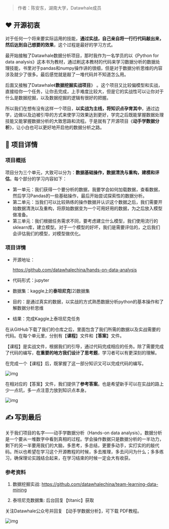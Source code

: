 > 作者：陈安东，湖南大学，Datawhale成员

## ❤️ 开源初衷

对于任何一个将来要实际运用的技能，**通过实战，自己亲自将一行行代码敲出来，然后达到自己想要的效果**，这个过程是最好的学习方式。

最开始接触了Datawhale数据分析项目，那时我作为一名学员的以《Python for data analysis》这本书为教材，通过刷这本教材的代码来学习数据分析的数据处理技能，书里对于pandas和numpy操作讲的很细，但是对于数据分析思维的内容涉及就少了很多。最后感觉就是敲了一堆代码并不知道怎么用。

后面又接触了Datawhale《**数据挖掘实战项目**》 。这个项目又比较偏模型和实战，直接给你一个任务，让你去完成，上手难度比较大，但是它的实战性可以让你对于什么是数据挖掘，以及数据挖掘的逻辑有很好的把握。

所以我们在想有没有这样一个项目，**以实战为主线，将知识点孕育其中**，通过边学，边做以及边被引导的方式来使学习效果达到更好，学完之后既能掌握数据处理技能又能掌握数据分析的大致思路和流程。于是就有了开源项目《**动手学数据分析**》，让小白也可以更好地开启他的数据分析之路。

## 📖 项目详情

### 项目概括

项目分为三个单元，大致可以分为：**数据基础操作，数据清洗与重构，建模和评估**。每个部分的学习内容如下：

- 第一单元：我们获得一个要分析的数据，我要学会如何加载数据，查看数据，然后学习Pandas的一些基础操作，最后开始尝试探索性的数据分析。
- 第二单元：当我们可以比较熟练的操作数据并认识这个数据之后，我们需要开始数据清洗以及重构，将原始数据变为一个可用好用的数据，为之后放入模型做准备。
- 第三单元：我们根据任务需求不同，要考虑建立什么模型，我们使用流行的sklearn库，建立模型。对于一个模型的好坏，我们是需要评估的，之后我们会评估我们的模型，对模型做优化。

### 项目详情

- 开源地址：

    https://github.com/datawhalechina/hands-on-data-analysis

- 代码形式：jupyter

- 数据集：kaggle上的**泰坦尼克**[2]数据集

- 目的：是通过真实的数据，以实战的方式熟悉数据分析python的基本操作和了解数据分析思维

- 结果：完成Kaggle上泰坦尼克任务

在从GitHub下载了我们的仓库之后，里面包含了我们所需的数据以及实战需要的代码。在每个单元里，分别有【**课程**】文件和【**答案**】文件。

【课程】是实战文件，根据我们的引导，通过代码完成相应的任务。除了需要完成了代码的编写，**在重要的地方我们设计了思考题**，学习者可以有更深刻的理解。

在完成一个【课程】后，既掌握了这一部分知识又可以完成代码的编写。

![img](https://mmbiz.qpic.cn/mmbiz_png/vI9nYe94fsEtEia8NScRz0jK2blH2bkQia6IvXEibXF6lbQn1jez6lGPpV8hibXmkch7Toibm0lkTJwg25bqLicf0SibQ/640?wx_fmt=png)

在相对应的【答案】文件，我们提供了**参考答案**。也是希望新手可以在实战的路上少一点坑，多一点注意力放到知识点本身。

![img](https://mmbiz.qpic.cn/mmbiz_png/vI9nYe94fsEtEia8NScRz0jK2blH2bkQiaNMDJhyibgrOzibo7Ot0kGWLAykYeUjo4ccSia2iaGOHJB3FMKF2lTkTkJg/640?wx_fmt=png)

## ✍️ 写到最后

关于我们项目的名字——动手学数据分析（Hands-on data analysis）。数据分析是一个要从一堆数字中看到真相的过程。学会操作数据只是数据分析的一半功力，剩下的另一半要用我们的大脑，多思考，多总结，更要多动手，实打实的的敲代码。所以也希望在学习这个开源教程的时候，多去推理，多去问问为什么；多多练习，确保理论实践结合起来，在学习结束的时候一定会大有收获。

### 参考资料

1. 数据挖掘实战: https://github.com/datawhalechina/team-learning-data-mining

2. 泰坦尼克数据集: 后台回复【titanic】获取

关注Datawhale公众号并回复 【动手学数据分析】，可下载 PDF教程。

![img](https://mmbiz.qpic.cn/mmbiz_png/vI9nYe94fsGxu3P5YibTO899okS0X9WaLmQCtia4U8Eu1xWCz9t8Qtq9PH6T1bTcxibiaCIkGzAxpeRkRFYqibVmwSw/640?wx_fmt=png)

